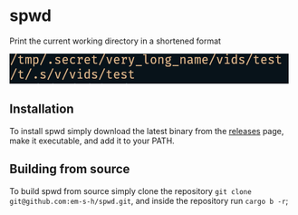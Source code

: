 # spwd
Print the current working directory in a shortened format

![screenshot](./assets/screenshot.png)

## Installation

To install spwd simply download the latest binary from the [releases](https://github.com/em-s-h/spwd/releases)
page, make it executable, and add it to your PATH.

## Building from source

To build spwd from source simply clone the repository `git clone git@github.com:em-s-h/spwd.git`,
and inside the repository run `cargo b -r`;
